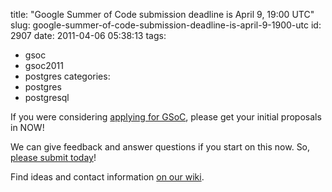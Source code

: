 title: "Google Summer of Code submission deadline is April 9, 19:00 UTC"
slug: google-summer-of-code-submission-deadline-is-april-9-1900-utc
id: 2907
date: 2011-04-06 05:38:13
tags: 
- gsoc
- gsoc2011
- postgres
categories: 
- postgres
- postgresql

If you were considering [applying for GSoC](http://www.google-melange.com/gsoc/org/google/gsoc2011/postgresql), please get your initial proposals in NOW!  

We can give feedback and answer questions if you start on this now. So, [please submit today](http://www.google-melange.com/gsoc/org/google/gsoc2011/postgresql)!

Find ideas and contact information [on our wiki](http://wiki.postgresql.org/wiki/GSoC_2011).
